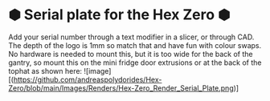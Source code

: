 # &#x2B22; Serial plate for the Hex Zero &#x2B22;
Add your serial number through a text modifier in a slicer, or through CAD. The depth of the logo is 1mm so match that and have fun with colour swaps. 
</br>
No hardware is needed to mount this, but it is too wide for the back of the gantry, so mount this on the mini fridge door extrusions or at the back of the tophat as shown here:
![image][(https://github.com/andreaspolydorides/Hex-Zero/blob/main/Images/Renders/Hex-Zero_Render_Serial_Plate.png)]
